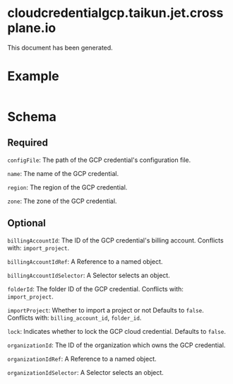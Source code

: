 
cloudcredentialgcp.taikun.jet.crossplane.io
===========================================


This document has been generated.
  

# Example


```yaml

```  

# Schema
  

## Required
  
`configFile`: The path of the GCP credential's configuration file.
  
`name`: The name of the GCP credential.
  
`region`: The region of the GCP credential.
  
`zone`: The zone of the GCP credential.
  

## Optional
  
`billingAccountId`: The ID of the GCP credential's billing account. Conflicts with: `import_project`.
  
`billingAccountIdRef`: A Reference to a named object.
  
`billingAccountIdSelector`: A Selector selects an object.
  
`folderId`: The folder ID of the GCP credential. Conflicts with: `import_project`.
  
`importProject`: Whether to import a project or not Defaults to `false`. Conflicts with: `billing_account_id`, `folder_id`.
  
`lock`: Indicates whether to lock the GCP cloud credential. Defaults to `false`.
  
`organizationId`: The ID of the organization which owns the GCP credential.
  
`organizationIdRef`: A Reference to a named object.
  
`organizationIdSelector`: A Selector selects an object.
  

